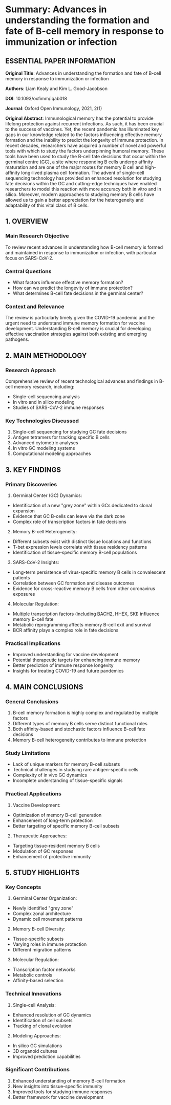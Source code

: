 # Summary: Advances in understanding the formation and fate of B-cell memory in response to immunization or infection

## ESSENTIAL PAPER INFORMATION
**Original Title**: Advances in understanding the formation and fate of B-cell memory in response to immunization or infection

**Authors**: Liam Kealy and Kim L. Good-Jacobson

**DOI**: 10.1093/oxfimm/iqab018

**Journal**: Oxford Open Immunology, 2021, 2(1)

**Original Abstract**:
Immunological memory has the potential to provide lifelong protection against recurrent infections. As such, it has been crucial to the success of vaccines. Yet, the recent pandemic has illuminated key gaps in our knowledge related to the factors influencing effective memory formation and the inability to predict the longevity of immune protection. In recent decades, researchers have acquired a number of novel and powerful tools with which to study the factors underpinning humoral memory. These tools have been used to study the B-cell fate decisions that occur within the germinal centre (GC), a site where responding B cells undergo affinity maturation and are one of the major routes for memory B cell and high-affinity long-lived plasma cell formation. The advent of single-cell sequencing technology has provided an enhanced resolution for studying fate decisions within the GC and cutting-edge techniques have enabled researchers to model this reaction with more accuracy both in vitro and in silico. Moreover, modern approaches to studying memory B cells have allowed us to gain a better appreciation for the heterogeneity and adaptability of this vital class of B cells.

## 1. OVERVIEW
### Main Research Objective
To review recent advances in understanding how B-cell memory is formed and maintained in response to immunization or infection, with particular focus on SARS-CoV-2.

### Central Questions
- What factors influence effective memory formation?
- How can we predict the longevity of immune protection?
- What determines B-cell fate decisions in the germinal center?

### Context and Relevance
The review is particularly timely given the COVID-19 pandemic and the urgent need to understand immune memory formation for vaccine development. Understanding B-cell memory is crucial for developing effective vaccination strategies against both existing and emerging pathogens.

## 2. MAIN METHODOLOGY
### Research Approach
Comprehensive review of recent technological advances and findings in B-cell memory research, including:
- Single-cell sequencing analysis
- In vitro and in silico modeling
- Studies of SARS-CoV-2 immune responses

### Key Technologies Discussed
1. Single-cell sequencing for studying GC fate decisions
2. Antigen tetramers for tracking specific B cells
3. Advanced cytometric analyses
4. In vitro GC modeling systems
5. Computational modeling approaches

## 3. KEY FINDINGS

### Primary Discoveries
1. Germinal Center (GC) Dynamics:
- Identification of a new "grey zone" within GCs dedicated to clonal expansion
- Evidence that GC B-cells can leave via the dark zone
- Complex role of transcription factors in fate decisions

2. Memory B-cell Heterogeneity:
- Different subsets exist with distinct tissue locations and functions
- T-bet expression levels correlate with tissue residency patterns
- Identification of tissue-specific memory B-cell populations

3. SARS-CoV-2 Insights:
- Long-term persistence of virus-specific memory B cells in convalescent patients
- Correlation between GC formation and disease outcomes
- Evidence for cross-reactive memory B cells from other coronavirus exposures

4. Molecular Regulation:
- Multiple transcription factors (including BACH2, HHEX, SKI) influence memory B-cell fate
- Metabolic reprogramming affects memory B-cell exit and survival
- BCR affinity plays a complex role in fate decisions

### Practical Implications
- Improved understanding for vaccine development
- Potential therapeutic targets for enhancing immune memory
- Better prediction of immune response longevity
- Insights for treating COVID-19 and future pandemics

## 4. MAIN CONCLUSIONS

### General Conclusions
1. B-cell memory formation is highly complex and regulated by multiple factors
2. Different types of memory B cells serve distinct functional roles
3. Both affinity-based and stochastic factors influence B-cell fate decisions
4. Memory B-cell heterogeneity contributes to immune protection

### Study Limitations
- Lack of unique markers for memory B-cell subsets
- Technical challenges in studying rare antigen-specific cells
- Complexity of in vivo GC dynamics
- Incomplete understanding of tissue-specific signals

### Practical Applications
1. Vaccine Development:
- Optimization of memory B-cell generation
- Enhancement of long-term protection
- Better targeting of specific memory B-cell subsets

2. Therapeutic Approaches:
- Targeting tissue-resident memory B cells
- Modulation of GC responses
- Enhancement of protective immunity

## 5. STUDY HIGHLIGHTS

### Key Concepts
1. Germinal Center Organization:
- Newly identified "grey zone"
- Complex zonal architecture
- Dynamic cell movement patterns

2. Memory B-cell Diversity:
- Tissue-specific subsets
- Varying roles in immune protection
- Different migration patterns

3. Molecular Regulation:
- Transcription factor networks
- Metabolic controls
- Affinity-based selection

### Technical Innovations
1. Single-cell Analysis:
- Enhanced resolution of GC dynamics
- Identification of cell subsets
- Tracking of clonal evolution

2. Modeling Approaches:
- In silico GC simulations
- 3D organoid cultures
- Improved prediction capabilities

### Significant Contributions
1. Enhanced understanding of memory B-cell formation
2. New insights into tissue-specific immunity
3. Improved tools for studying immune responses
4. Better framework for vaccine development

